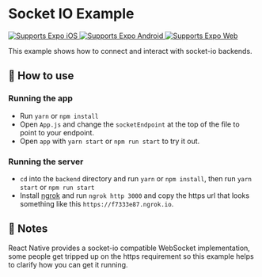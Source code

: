 # Socket IO Example

<p>
  <!-- iOS -->
  <a href='https://itunes.apple.com/app/apple-store/id982107779'>
    <img alt='Supports Expo iOS' longdesc='Supports Expo iOS' src='https://img.shields.io/badge/iOS-4630EB.svg?style=flat-square&logo=APPLE&labelColor=999999&logoColor=fff' />
  </a>
  <!-- Android -->
  <a href='https://play.google.com/store/apps/details?id=host.exp.exponent&referrer=blankexample'>
    <img alt='Supports Expo Android' longdesc='Supports Expo Android' src='https://img.shields.io/badge/Android-4630EB.svg?style=flat-square&logo=ANDROID&labelColor=A4C639&logoColor=fff' />
  </a>
  <!-- Web -->
  <a href='https://docs.expo.dev/workflow/web/'>
    <img alt='Supports Expo Web' longdesc='Supports Expo Web' src='https://img.shields.io/badge/web-4630EB.svg?style=flat-square&logo=GOOGLE-CHROME&labelColor=4285F4&logoColor=fff' />
  </a>
</p>

This example shows how to connect and interact with socket-io backends.

## 🚀 How to use

### Running the app

- Run `yarn` or `npm install`
- Open `App.js` and change the `socketEndpoint` at the top of the file to point to your endpoint.
- Open `app` with `yarn start` or `npm run start` to try it out.

### Running the server

- `cd` into the `backend` directory and run `yarn` or `npm install`, then run `yarn start` or `npm run start`
- Install [ngrok](https://ngrok.com/download) and run `ngrok http 3000` and copy the https url that looks something like this `https://f7333e87.ngrok.io`.

## 📝 Notes

React Native provides a socket-io compatible WebSocket implementation, some people get tripped up on the https requirement so this example helps to clarify how you can get it running.
